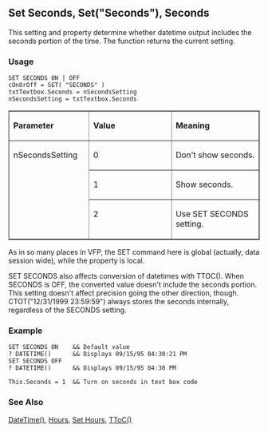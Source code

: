 ## Set Seconds, Set("Seconds"), Seconds

This setting and property determine whether datetime output includes the seconds portion of the time. The function returns the current setting.

### Usage

```foxpro
SET SECONDS ON | OFF
cOnOrOff = SET( "SECONDS" )
txtTextbox.Seconds = nSecondsSetting
nSecondsSetting = txtTextbox.Seconds
```
<table border cellspacing=0 cellpadding=0 width=100%>
<tr>
  <td width=32% valign=top>
  <p><b>Parameter</b></p>
  </td>
  <td width=23% valign=top>
  <p><b>Value</b></p>
  </td>
  <td width=45% valign=top>
  <p><b>Meaning</b></p>
  </td>
 </tr>
<tr>
  <td width=32% rowspan=3 valign=top>
  <p>nSecondsSetting</p>
  </td>
  <td width=23% valign=top>
  <p>0</p>
  </td>
  <td width=45% valign=top>
  <p>Don't show seconds.</p>
  </td>
 </tr>
<tr>
  <td width=33% valign=top>
  <p>1</p>
  </td>
  <td width=67% valign=top>
  <p>Show seconds.</p>
  </td>
 </tr>
<tr>
  <td width=33% valign=top>
  <p>2</p>
  </td>
  <td width=67% valign=top>
  <p>Use SET SECONDS setting.</p>
  </td>
 </tr>
</table>

As in so many places in VFP, the SET command here is global (actually, data session wide), while the property is local.

SET SECONDS also affects conversion of datetimes with TTOC(). When SECONDS is OFF, the converted value doesn't include the seconds portion. This setting doesn't affect precision going the other direction, though. CTOT("12/31/1999 23:59:59") always stores the seconds internally, regardless of the SECONDS setting.

### Example

```foxpro
SET SECONDS ON    && Default value
? DATETIME()      && Displays 09/15/95 04:30:21 PM
SET SECONDS OFF
? DATETIME()      && Displays 09/15/95 04:30 PM

This.Seconds = 1  && Turn on seconds in text box code
```
### See Also

[DateTime()](s4g031.md), [Hours](s4g036.md), [Set Hours](s4g036.md), [TToC()](s4g278.md)